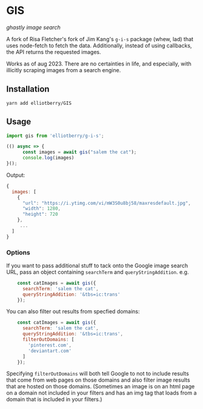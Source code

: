 GIS
=====
*ghastly image search*

A fork of Risa Fletcher's fork of Jim Kang's `g-i-s` package (whew, lad) that uses node-fetch to fetch the data. Additionally, instead of using callbacks, the API returns the requested images.

Works as of aug 2023. There are no certainties in life, and especially, with illicitly scraping images from a search engine.

Installation
------------

    yarn add elliotberry/GIS

Usage
-----

```javascript
import gis from 'elliotberry/g-i-s';

(() async => {
      const images = await gis("salem the cat");
      console.log(images)
}();
```

Output:

```javascript
{
  images: [
    {
      "url": "https://i.ytimg.com/vi/mW3S0u8bj58/maxresdefault.jpg",
      "width": 1280,
      "height": 720
    },
     ...
  ]
}
```

### Options
If you want to pass additional stuff to tack onto the Google image search URL, pass an object containing `searchTerm` and `queryStringAddition`. e.g.

```javascript
    const catImages = await gis({
      searchTerm: 'salem the cat',
      queryStringAddition: '&tbs=ic:trans'
    });
```

You can also filter out results from specfied domains:

```javascript
    const catImages = await gis({
      searchTerm: 'salem the cat',
      queryStringAddition: '&tbs=ic:trans',
      filterOutDomains: [
        'pinterest.com',
        'deviantart.com'
      ]
    });
```
Specifying `filterOutDomains` will both tell Google to not to include results that come from web pages on those domains and also filter image results that are hosted on those domains. (Sometimes an image is on an html page on a domain not included in your filters and has an img tag that loads from a domain that is included in your filters.)
